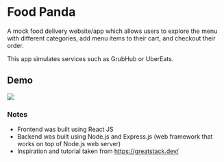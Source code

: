 # Food Panda 

A mock food delivery website/app which allows users to explore the menu with different categories, add menu items to their cart, and checkout their order.

This app simulates services such as GrubHub or UberEats.

## Demo
![](https://github.com/umairq96/FoodPanda/blob/main/frontend/docs/v1.gif)


### Notes
- Frontend was built using React JS
- Backend was built using Node.js and Express.js (web framework that works on top of Node.js web server)
- Inspiration and tutorial taken from https://greatstack.dev/
